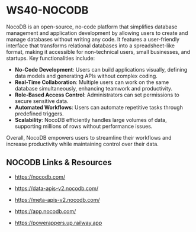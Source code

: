 # WS40-NOCODB

NocoDB is an open-source, no-code platform that simplifies database management and application development by allowing users to create and manage databases without writing any code. It features a user-friendly interface that transforms relational databases into a spreadsheet-like format, making it accessible for non-technical users, small businesses, and startups. Key functionalities include:

- **No-Code Development**: Users can build applications visually, defining data models and generating APIs without complex coding.
- **Real-Time Collaboration**: Multiple users can work on the same database simultaneously, enhancing teamwork and productivity.
- **Role-Based Access Control**: Administrators can set permissions to secure sensitive data.
- **Automated Workflows**: Users can automate repetitive tasks through predefined triggers.
- **Scalability**: NocoDB efficiently handles large volumes of data, supporting millions of rows without performance issues.

Overall, NocoDB empowers users to streamline their workflows and increase productivity while maintaining control over their data.

## NOCODB Links & Resources

- https://nocodb.com/
- https://data-apis-v2.nocodb.com/
- https://meta-apis-v2.nocodb.com/
- https://app.nocodb.com/


- https://powerappers.up.railway.app
